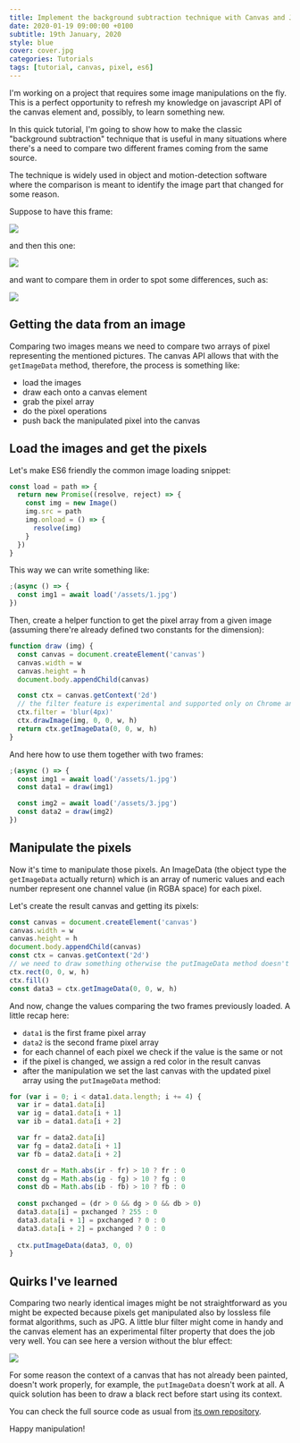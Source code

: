 ```yaml
---
title: Implement the background subtraction technique with Canvas and JS
date: 2020-01-19 09:00:00 +0100
subtitle: 19th January, 2020
style: blue
cover: cover.jpg
categories: Tutorials
tags: [tutorial, canvas, pixel, es6]
---
```


I'm working on a project that requires some image manipulations on the fly. This is a perfect opportunity to refresh my knowledge on javascript API of the canvas element and, possibly, to learn something new.

In this quick tutorial, I'm going to show how to make the classic "background subtraction" technique that is useful in many situations where there's a need to compare two different frames coming from the same source.

The technique is widely used in object and motion-detection software where the comparison is meant to identify the image part that changed for some reason.

Suppose to have this frame:

![](/blog/assets/posts/implement-the-background-subtraction-with-canvas-and-js/1.jpg)

and then this one:

![](/blog/assets/posts/implement-the-background-subtraction-with-canvas-and-js/3.jpg)

and want to compare them in order to spot some differences, such as:

![](/blog/assets/posts/implement-the-background-subtraction-with-canvas-and-js/3.png)

## Getting the data from an image

Comparing two images means we need to compare two arrays of pixel representing the mentioned pictures. The canvas API allows that with the `getImageData` method, therefore, the process is something like:

- load the images
- draw each onto a canvas element
- grab the pixel array
- do the pixel operations
- push back the manipulated pixel into the canvas

## Load the images and get the pixels

Let's make ES6 friendly the common image loading snippet:

```javascript
const load = path => {
  return new Promise((resolve, reject) => {
    const img = new Image()
    img.src = path
    img.onload = () => {
      resolve(img)
    }
  })
}
```

This way we can write something like:

```javascript
;(async () => {
  const img1 = await load('/assets/1.jpg')
})
```

Then, create a helper function to get the pixel array from a given image (assuming there're already defined two constants for the dimension):

```javascript
function draw (img) {
  const canvas = document.createElement('canvas')
  canvas.width = w
  canvas.height = h
  document.body.appendChild(canvas)

  const ctx = canvas.getContext('2d')
  // the filter feature is experimental and supported only on Chrome and Firefox
  ctx.filter = 'blur(4px)'
  ctx.drawImage(img, 0, 0, w, h)
  return ctx.getImageData(0, 0, w, h)
}
```

And here how to use them together with two frames:

```javascript
;(async () => {
  const img1 = await load('/assets/1.jpg')
  const data1 = draw(img1)

  const img2 = await load('/assets/3.jpg')
  const data2 = draw(img2)
})
```

## Manipulate the pixels

Now it's time to manipulate those pixels. An ImageData (the object type the `getImageData` actually return) which is an array of numeric values and each number represent one channel value (in RGBA space) for each pixel.

Let's create the result canvas and getting its pixels:

```javascript
const canvas = document.createElement('canvas')
canvas.width = w
canvas.height = h
document.body.appendChild(canvas)
const ctx = canvas.getContext('2d')
// we need to draw something otherwise the putImageData method doesn't work properly
ctx.rect(0, 0, w, h)
ctx.fill()
const data3 = ctx.getImageData(0, 0, w, h)
```

And now, change the values comparing the two frames previously loaded. A little recap here:

- `data1` is the first frame pixel array
- `data2` is the second frame pixel array
- for each channel of each pixel we check if the value is the same or not
- if the pixel is changed, we assign a red color in the result canvas
- after the manipulation we set the last canvas with the updated pixel array using the `putImageData` method:

```javascript
for (var i = 0; i < data1.data.length; i += 4) {
  var ir = data1.data[i]
  var ig = data1.data[i + 1]
  var ib = data1.data[i + 2]

  var fr = data2.data[i]
  var fg = data2.data[i + 1]
  var fb = data2.data[i + 2]

  const dr = Math.abs(ir - fr) > 10 ? fr : 0
  const dg = Math.abs(ig - fg) > 10 ? fg : 0
  const db = Math.abs(ib - fb) > 10 ? fb : 0
	
  const pxchanged = (dr > 0 && dg > 0 && db > 0)
  data3.data[i] = pxchanged ? 255 : 0
  data3.data[i + 1] = pxchanged ? 0 : 0
  data3.data[i + 2] = pxchanged ? 0 : 0
  
  ctx.putImageData(data3, 0, 0)
}
```

## Quirks I've learned

Comparing two nearly identical images might be not straightforward as you might be expected because pixels get manipulated also by lossless file format algorithms, such as JPG. A little blur filter might come in handy and the canvas element has an experimental filter property that does the job very well. You can see here a version without the blur effect:

![](/blog/assets/posts/implement-the-background-subtraction-with-canvas-and-js/4.png)

For some reason the context of a canvas that has not already been painted, doesn't work properly, for example, the `putImageData` doesn't work at all. A quick solution has been to draw a black rect before start using its context.

You can check the full source code as usual from [its own repository](https://github.com/fabiofranchino/implement-the-background-subtraction-with-canvas-and-js).

Happy manipulation!